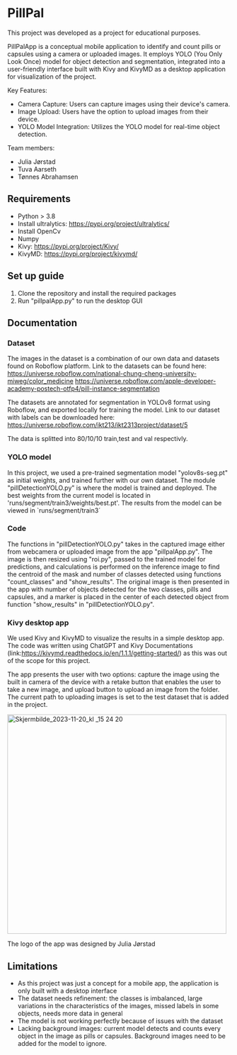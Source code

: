 # PillPal  

This project was developed as a project for educational purposes. 

PillPalApp is a conceptual mobile application to identify and count pills or capsules using a camera or uploaded images. 
It employs YOLO (You Only Look Once) model for object detection and segmentation, integrated into a user-friendly interface built with 
Kivy and KivyMD as a desktop application for visualization of the project.   


Key Features:
* Camera Capture: Users can capture images using their device's camera.
* Image Upload: Users have the option to upload images from their device.
* YOLO Model Integration: Utilizes the YOLO model for real-time object detection.

Team members: 

* Julia Jørstad
* Tuva Aarseth
* Tønnes Abrahamsen

## Requirements
* Python > 3.8
* Install ultralytics: https://pypi.org/project/ultralytics/
* Install OpenCv
* Numpy
* Kivy: https://pypi.org/project/Kivy/
* KivyMD: https://pypi.org/project/kivymd/

## Set up guide
1. Clone the repository and install the required packages
2. Run "pillpalApp.py" to run the desktop GUI

## Documentation
### Dataset
The images in the dataset is a combination of our own data and datasets found on Roboflow platform. 
Link to the datasets can be found here:
https://universe.roboflow.com/national-chung-cheng-university-miweg/color_medicine
https://universe.roboflow.com/apple-developer-academy-postech-otfp4/pill-instance-segmentation

The datasets are annotated for segmentation in YOLOv8 format using Roboflow, and exported locally for training the model. 
Link to our dataset with labels can be downloaded here: https://universe.roboflow.com/ikt213/ikt2313project/dataset/5

The data is splitted into 80/10/10 train,test and val respectivly. 

### YOLO model
In this project, we used a pre-trained segmentation model "yolov8s-seg.pt" as initial weights, and trained further with our own dataset.
The module "pillDetectionYOLO.py" is where the model is trained and deployed. 
The best weights from the current model is located in 'runs/segment/train3/weights/best.pt'. The results from the model can be viewed in `runs/segment/train3´


### Code
The functions in "pillDetectionYOLO.py" takes in the captured image either from webcamera or uploaded image from the app "pillpalApp.py". The image is then resized using "roi.py", passed to the trained model for predictions, and calculations is performed on the inference image to find the centroid of the mask and number of classes detected using functions "count_classes" and "show_results".
The original image is then presented in the app with number of objects detected for the two classes, pills and capsules, and a marker is placed in the center of each detected object from function "show_results" in "pillDetectionYOLO.py". 

### Kivy desktop app
We used Kivy and KivyMD to visualize the results in a simple desktop app. The code was written using ChatGPT and Kivy Documentations (link:https://kivymd.readthedocs.io/en/1.1.1/getting-started/) as this was out of the scope for this project.  

The app presents the user with two options: capture the image using the built in camera of the device with a retake button that enables the user to take a new image, and upload button to upload an image from the folder. The current path to uploading images is set to the test dataset that is added in the project. 


 <img width="495" alt="Skjermbilde_2023-11-20_kl _15 24 20" src="https://github.com/juliajorstad/PillCounter/assets/58601228/ee090eef-1001-4fcc-804d-ded47f950365">


The logo of the app was designed by Julia Jørstad

## Limitations
* As this project was just a concept for a mobile app, the application is only built with a desktop interface
* The dataset needs refinement: the classes is imbalanced, large variations in the characteristics of the images, missed labels in some objects, needs more data in general
* The model is not working perfectly because of issues with the dataset
* Lacking background images: current model detects and counts every object in the image as pills or capsules. Background images need to be added for the model to ignore.





